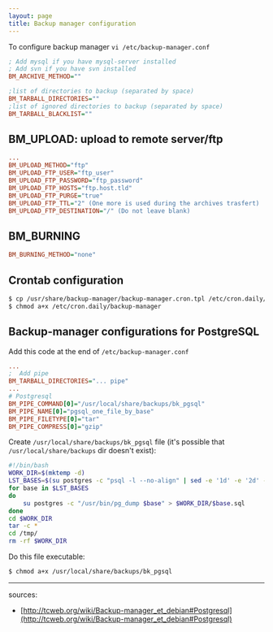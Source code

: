 ```yaml
---
layout: page
title: Backup manager configuration
---
```


To configure backup manager `vi /etc/backup-manager.conf`

```ini
; Add mysql if you have mysql-server installed 
; Add svn if you have svn installed
BM_ARCHIVE_METHOD=""
```
```ini
;list of directories to backup (separated by space)
BM_TARBALL_DIRECTORIES=""
;list of ignored directories to backup (separated by space)
BM_TARBALL_BLACKLIST=""
```

## BM_UPLOAD: upload to remote server/ftp

```ini
...
BM_UPLOAD_METHOD="ftp"
BM_UPLOAD_FTP_USER="ftp_user"
BM_UPLOAD_FTP_PASSWORD="ftp_password"
BM_UPLOAD_FTP_HOSTS="ftp.host.tld"
BM_UPLOAD_FTP_PURGE="true"
BM_UPLOAD_FTP_TTL="2" (One more is used during the archives trasfert)
BM_UPLOAD_FTP_DESTINATION="/" (Do not leave blank)
````

## BM_BURNING

```ini
BM_BURNING_METHOD="none"
```

## Crontab configuration

```bash
$ cp /usr/share/backup-manager/backup-manager.cron.tpl /etc/cron.daily/backup-manager
$ chmod a+x /etc/cron.daily/backup-manager
```


## <a id="pgsql"></a>Backup-manager configurations for PostgreSQL

Add this code at the end of `/etc/backup-manager.conf`

```ini
...
;  Add pipe
BM_TARBALL_DIRECTORIES="... pipe"
...
# Postgresql
BM_PIPE_COMMAND[0]="/usr/local/share/backups/bk_pgsql"
BM_PIPE_NAME[0]="pgsql_one_file_by_base"
BM_PIPE_FILETYPE[0]="tar"
BM_PIPE_COMPRESS[0]="gzip"
```

Create `/usr/local/share/backups/bk_pgsql` file (it's possible that `/usr/local/share/backups` dir doesn't exist):

```bash
#!/bin/bash
WORK_DIR=$(mktemp -d)
LST_BASES=$(su postgres -c "psql -l --no-align" | sed -e '1d' -e '2d' -e '$d' | cut -d '|' -f 1)
for base in $LST_BASES
do
    su postgres -c "/usr/bin/pg_dump $base" > $WORK_DIR/$base.sql
done
cd $WORK_DIR
tar -c *
cd /tmp/
rm -rf $WORK_DIR
```

Do this file executable:

```bash
$ chmod a+x /usr/local/share/backups/bk_pgsql
```


-------------------------------
sources:

- [http://tcweb.org/wiki/Backup-manager_et_debian#Postgresql](http://tcweb.org/wiki/Backup-manager_et_debian#Postgresql)
